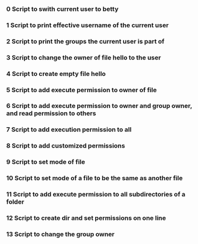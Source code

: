 ### 0  Script to swith current user to betty
### 1  Script to print effective username of the current user
### 2  Script to print the groups the current user is part of
### 3  Script to change the owner of file hello to the user
### 4  Script to create empty file hello
### 5  Script to add execute permission to owner of file
### 6  Script to add execute permission to owner and group owner, and read permission to others
### 7  Script to add execution permission to all
### 8  Script to add customized permissions
### 9  Script to set mode of file
### 10 Script to set mode of a file to be the same as another file
### 11 Script to add execute permission to all subdirectories of a folder
### 12 Script to create dir and set permissions on one line
### 13 Script to change the group owner 

